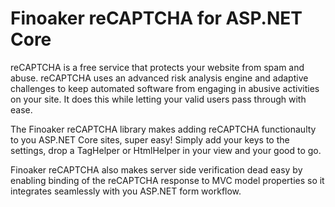 # Finoaker reCAPTCHA for ASP.NET Core
reCAPTCHA is a free service that protects your website from spam and abuse. reCAPTCHA uses an advanced risk analysis engine and adaptive challenges to keep automated software from engaging in abusive activities on your site. It does this while letting your valid users pass through with ease.

The Finoaker reCAPTCHA library makes adding reCAPTCHA functionaulty to you ASP.NET Core sites, super easy! Simply add your keys to the settings, drop a TagHelper or HtmlHelper in your view and your good to go.

Finoaker reCAPTCHA also makes server side verification dead easy by enabling binding of the reCAPTCHA response to MVC model properties so it integrates seamlessly with you ASP.NET form workflow. 
